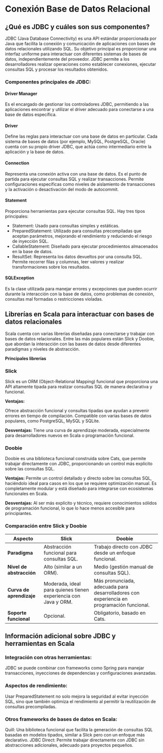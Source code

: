 # Conexión Base de Datos Relacional
## ¿Qué es JDBC y cuáles son sus componentes?
JDBC (Java Database Connectivity) es una API estándar proporcionada por Java que facilita la conexión y comunicación de aplicaciones con bases de datos relacionales utilizando SQL. Su objetivo principal es proporcionar una interfaz uniforme para interactuar con diferentes sistemas de bases de datos, independientemente del proveedor. JDBC permite a los desarrolladores realizar operaciones como establecer conexiones, ejecutar consultas SQL y procesar los resultados obtenidos.

### Componentes principales de JDBC:

   #### **Driver Manager**
   Es el encargado de gestionar los controladores JDBC, permitiendo a las aplicaciones encontrar y utilizar el driver adecuado para conectarse a una base de datos     específica.
  
   #### **Driver**
   Define las reglas para interactuar con una base de datos en particular. Cada sistema de bases de datos (por ejemplo, MySQL, PostgreSQL, Oracle) cuenta con su propio  driver JDBC, que actúa como intermediario entre la aplicación y la base de datos.
  
   #### **Connection**
   Representa una conexión activa con una base de datos. Es el punto de partida para ejecutar consultas SQL y realizar transacciones. Permite configuraciones específicas como niveles de aislamiento de transacciones y la activación o desactivación del modo de autocommit.
  
   #### **Statement**
   Proporciona herramientas para ejecutar consultas SQL. Hay tres tipos principales:
  
   -  Statement: Usado para consultas simples y estáticas.
   -  PreparedStatement: Utilizado para consultas precompiladas que aceptan parámetros, mejorando el rendimiento y reduciendo el riesgo de inyección SQL.
   -  CallableStatement: Diseñado para ejecutar procedimientos almacenados en la base de datos.
   -  ResultSet: Representa los datos devueltos por una consulta SQL. Permite recorrer filas y columnas, leer valores y realizar transformaciones sobre los resultados.
    
   #### **SQLException**
   Es la clase utilizada para manejar errores y excepciones que pueden ocurrir durante la interacción con la base de datos, como problemas de conexión, consultas mal formadas o restricciones violadas.

## Librerías en Scala para interactuar con bases de datos relacionales

Scala cuenta con varias librerías diseñadas para conectarse y trabajar con bases de datos relacionales. Entre las más populares están Slick y Doobie, que abordan la interacción con las bases de datos desde diferentes paradigmas y niveles de abstracción.

**Principales librerías**

### Slick
Slick es un ORM (Object-Relational Mapping) funcional que proporciona una API altamente tipada para realizar consultas SQL de manera declarativa y funcional.

**Ventajas:**

Ofrece abstracción funcional y consultas tipadas que ayudan a prevenir errores en tiempo de compilación.
Compatible con varias bases de datos populares, como PostgreSQL, MySQL y SQLite.

**Desventajas:**
Tiene una curva de aprendizaje moderada, especialmente para desarrolladores nuevos en Scala o programación funcional.

### Doobie

Doobie es una biblioteca funcional construida sobre Cats, que permite trabajar directamente con JDBC, proporcionando un control más explícito sobre las consultas SQL.

**Ventajas:**
Permite un control detallado y directo sobre las consultas SQL, haciéndolo ideal para casos en los que se requiere optimización manual.
Es completamente modular y está diseñado para integrarse con ecosistemas funcionales en Scala.

**Desventajas:**
Al ser más explícito y técnico, requiere conocimientos sólidos de programación funcional, lo que lo hace menos accesible para principiantes.

### Comparación entre Slick y Doobie

| Aspecto             | Slick                                           | Doobie                                                 |
|---------------------|------------------------------------------------|-------------------------------------------------------|
| **Paradigma**       | Abstracción funcional para consultas SQL.       | Trabajo directo con JDBC desde un enfoque funcional.  |
| **Nivel de abstracción** | Alto (similar a un ORM).                       | Medio (gestión manual de consultas SQL).              |
| **Curva de aprendizaje** | Moderada, ideal para quienes tienen experiencia con Java y ORM. | Más pronunciada, adecuada para desarrolladores con experiencia en programación funcional. |
| **Soporte funcional** | Opcional.                                     | Obligatorio, basado en Cats.                          |


## Información adicional sobre JDBC y herramientas en Scala
### Integración con otras herramientas:

JDBC se puede combinar con frameworks como Spring para manejar transacciones, inyecciones de dependencias y configuraciones avanzadas.

### Aspectos de rendimiento:

Usar PreparedStatement no solo mejora la seguridad al evitar inyección SQL, sino que también optimiza el rendimiento al permitir la reutilización de consultas precompiladas.

### Otros frameworks de bases de datos en Scala:

Quill: Una biblioteca funcional que facilita la generación de consultas SQL basadas en modelos tipados, similar a Slick pero con un enfoque más declarativo.
JDBC Direct: Permite trabajar directamente con JDBC sin abstracciones adicionales, adecuado para proyectos pequeños.


